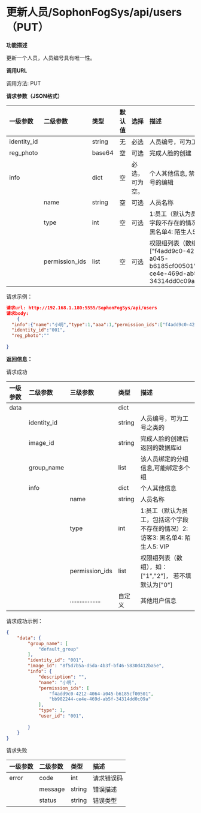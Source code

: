 # 更新人员/SophonFogSys/api/users（PUT）

**功能描述**

更新一个人员，人员编号具有唯一性。

**调用URL**

调用方法: PUT

**请求参数（JSON格式）**

| 一级参数    | 二级参数       | 类型   |  默认值  | 选择           | 描述                                                         |  举例                             |
| :---------- | :------------- | :----- | ----------------------------------- | :------------- | :----------------------------------------------------------- | ------------------------------------------------------------ |
| identity_id |                | string | 无                                  | 必选           | 人员编号，可为工号之类的                                     | "888888"                                                     |
| reg_photo   |                | base64 | 空                                  | 可选           | 完成人脸的创建                                               |                                                              |
| info        |                | dict   | 空                                  | 必选，可为空。 | 个人其他信息, 禁止进行员工工号的编辑                         |                                                              |
|             | name           | string | 空                                  | 可选           | 人员名称                                                     | "小明"                                                       |
|             | type           | int    | 空                                  | 可选           | 1:员工（默认为员工，包括这个字段不存在的情况）2: 访客3: 黑名单4: 陌生人5: VIP | 1                                                            |
|             | permission_ids | list   | 空                                  | 可选           | 权限组列表（数组），如： ["f4add9c0-4212-4064-a045-					b6185cf00501","bb982244-ce4e-469d-ab5f-34314dd0c09a"] | ["f4add9c0-4212-4064-a045-					b6185cf00501","bb982244-ce4e-469d-ab5f-34314dd0c09a"] |

请求示例：

```json
请求url: http://192.168.1.180:5555/SophonFogSys/api/users
请求body:
	{
  "info":{"name":"小明","type":1,"aaa":1,"permission_ids":["f4add9c0-4212-4064-a045-					b6185cf00501","bb982244-ce4e-469d-ab5f-34314dd0c09a"]},
  "identity_id":"001",
  "reg_photo":""
	
}
```

**返回信息：**

请求成功        

| 一级参数 | 二级参数    | 三级参数            | 类型   | 描述                                                         |
| :------- | :---------- | :------------------ | :----- | :----------------------------------------------------------- |
| data     |             |                     | dict   |                                                              |
|          | identity_id |                     | string | 人员编号，可为工号之类的                                     |
|          | image_id    |                     | string | 完成人脸的创建后返回的数据库id                               |
|          | group_name  |                     | list   | 该人员绑定的分组信息,可能绑定多个组                          |
|          | info        |                     | dict   | 个人其他信息                                                 |
|          |             | name                | string | 人员名称                                                     |
|          |             | type                | int    | 1:员工（默认为员工，包括这个字段不存在的情况）2: 访客3: 黑名单4: 陌生人5: VIP |
|          |             | permission_ids      | list   | 权限组列表（数组），如： ["1","2"]， 若不填默认为["0"]       |
|          |             | ................... | 自定义 | 其他用户信息                                                 |

请求成功示例：

```json
{
    "data": {
        "group_name": [
            "default_group"
        ],
        "identity_id": "001",
        "image_id": "8f5d7b5a-d5da-4b3f-bf46-5830d412ba5e",
        "info": {
            "description": "",
            "name": "小明",
            "permission_ids": [
                "f4add9c0-4212-4064-a045-b6185cf00501",
                "bb982244-ce4e-469d-ab5f-34314dd0c09a"
            ],
            "type": 1,
            "user_id": "001",
   
        }
    }
}
```

请求失败

| 一级参数 | 二级参数 | 类型   | 描述       |
| :------- | :------- | :----- | :--------- |
| error    | code     | int    | 请求错误码 |
|          | message  | string | 错误描述   |
|          | status   | string | 错误类型   |

